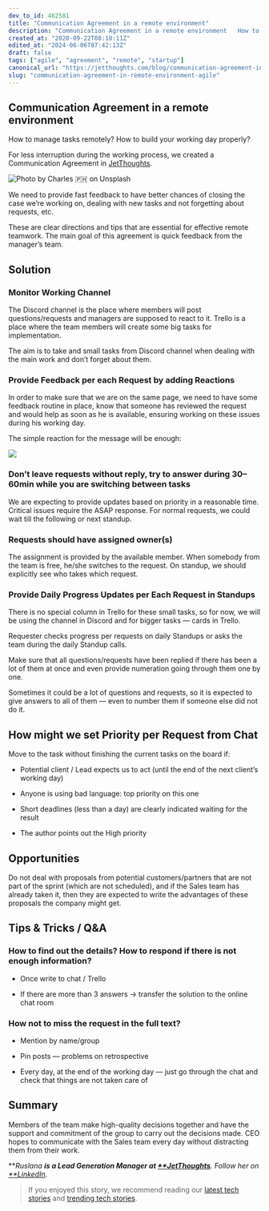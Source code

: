 ```yaml
---
dev_to_id: 462581
title: "Communication Agreement in a remote environment"
description: "Communication Agreement in a remote environment   How to manage tasks remotely? How to build..."
created_at: "2020-09-22T08:10:11Z"
edited_at: "2024-06-06T07:42:13Z"
draft: false
tags: ["agile", "agreement", "remote", "startup"]
canonical_url: "https://jetthoughts.com/blog/communication-agreement-in-remote-environment-agile"
slug: "communication-agreement-in-remote-environment-agile"
---
```


## Communication Agreement in a remote environment

How to manage tasks remotely? How to build your working day properly?

For less interruption during the working process, we created a Communication Agreement in [JetThoughts](http://jetthoughts.com).

![Photo by [Charles 🇵🇭](https://unsplash.com/@charlesdeluvio?utm_source=unsplash&utm_medium=referral&utm_content=creditCopyText) on [Unsplash](https://unsplash.com/search/photos/handshake?utm_source=unsplash&utm_medium=referral&utm_content=creditCopyText)](https://cdn-images-1.medium.com/max/7262/1*2dDI1pL3r-8NWD7hbowN3g.jpeg)

We need to provide fast feedback to have better chances of closing the case we’re working on, dealing with new tasks and not forgetting about requests, etc.

These are clear directions and tips that are essential for effective remote teamwork. The main goal of this agreement is quick feedback from the manager’s team.

## Solution

### Monitor Working Channel

The Discord channel is the place where members will post questions/requests and managers are supposed to react to it. Trello is a place where the team members will create some big tasks for implementation.

The aim is to take and small tasks from Discord channel when dealing with the main work and don’t forget about them.

### Provide Feedback per each Request by adding Reactions

In order to make sure that we are on the same page, we need to have some feedback routine in place, know that someone has reviewed the request and would help as soon as he is available, ensuring working on these issues during his working day.

The simple reaction for the message will be enough:

![](https://cdn-images-1.medium.com/max/2000/1*kCZBuD6o_5cFzbf6HfJaPA.jpeg)

### Don’t leave requests without reply, try to answer during 30–60min while you are switching between tasks

We are expecting to provide updates based on priority in a reasonable time. Critical issues require the ASAP response. For normal requests, we could wait till the following or next standup.

### Requests should have assigned owner(s)

The assignment is provided by the available member. When somebody from the team is free, he/she switches to the request. On standup, we should explicitly see who takes which request.

### Provide Daily Progress Updates per Each Request in Standups

There is no special column in Trello for these small tasks, so for now, we will be using the channel in Discord and for bigger tasks — cards in Trello.

Requester checks progress per requests on daily Standups or asks the team during the daily Standup calls.

Make sure that all questions/requests have been replied if there has been a lot of them at once and even provide numeration going through them one by one.

Sometimes it could be a lot of questions and requests, so it is expected to give answers to all of them — even to number them if someone else did not do it.

## How might we set Priority per Request from Chat

Move to the task without finishing the current tasks on the board if:

* Potential client / Lead expects us to act (until the end of the next client’s working day)

* Anyone is using bad language: top priority on this one

* Short deadlines (less than a day) are clearly indicated waiting for the result

* The author points out the High priority

## Opportunities

Do not deal with proposals from potential customers/partners that are not part of the sprint (which are not scheduled), and if the Sales team has already taken it, then they are expected to write the advantages of these proposals the company might get.

## Tips & Tricks / Q&A

### How to find out the details? How to respond if there is not enough information?

* Once write to chat / Trello

* If there are more than 3 answers -> transfer the solution to the online chat room

### How not to miss the request in the full text?

* Mention by name/group

* Pin posts — problems on retrospective

* Every day, at the end of the working day — just go through the chat and check that things are not taken care of

## Summary

Members of the team make high-quality decisions together and have the support and commitment of the group to carry out the decisions made. CEO hopes to communicate with the Sales team every day without distracting them from their work.

***Ruslana ***is a Lead Generation Manager at [**JetThoughts](https://www.jetthoughts.com/)**. Follow her on [**LinkedIn](https://www.linkedin.com/in/ruslana-brykaliuk-970016135/)**.
>  If you enjoyed this story, we recommend reading our [latest tech stories](https://jtway.co/latest) and [trending tech stories](https://jtway.co/trending).
